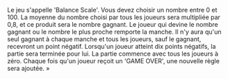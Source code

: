 Le jeu s'appelle 'Balance Scale'. Vous devez choisir un nombre entre 0 et 100. La moyenne du nombre choisi par tous les joueurs sera multipliée par 0,8, et ce produit sera le nombre gagnant. Le joueur qui devine le nombre gagnant ou le nombre le plus proche remporte la manche. Il n'y aura qu'un seul gagnant à chaque manche et tous les joueurs, sauf le gagnant, recevront un point négatif. Lorsqu'un joueur atteint dix points négatifs, la partie sera terminée pour lui. La partie commence avec tous les joueurs à zéro. Chaque fois qu'un joueur reçoit un 'GAME OVER', une nouvelle règle sera ajoutée. »